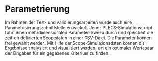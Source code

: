 # Parametrierung

Im Rahmen der Test- und Validierungsarbeiten wurde auch eine Parametrisierungsschnittstelle entwickelt. Jenes PLECS-Simulationsskript führt einen mehrdimensionalen Parameter-Sweep durch und speichert die zeitlich definierten Scopedaten in einer CSV-Datei. Die Parameter können frei gewählt werden. Mit Hilfe der Scope-Simulationsdaten können die Ergebnisse analysiert und visualisiert werden, um ein optimales Wertepaar der Eingaben für ein gegebenes Kriterium zu finden.
